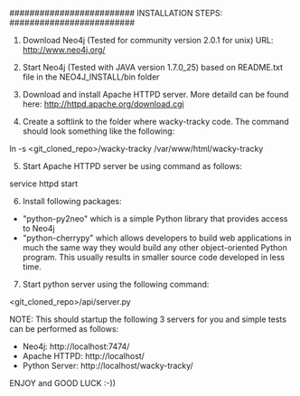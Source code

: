 #########################
INSTALLATION STEPS:
#########################

1. Download Neo4j (Tested for community version 2.0.1 for unix) 
URL: http://www.neo4j.org/ 

2. Start Neo4j (Tested with JAVA version 1.7.0_25) based on README.txt file in the NEO4J_INSTALL/bin folder

3. Download and install Apache HTTPD server. More detaild can be found here:
http://httpd.apache.org/download.cgi 

4. Create a softlink to the folder where wacky-tracky code. The command should look something like the following:

ln -s <git_cloned_repo>/wacky-tracky /var/www/html/wacky-tracky 

5. Start Apache HTTPD server be using command as follows:

service httpd start

6. Install following packages:
- "python-py2neo" which is a simple Python library that provides access to Neo4j
- "python-cherrypy" which allows developers to build web applications in much the same way they would build any other object-oriented Python program. This usually results in smaller source code developed in less time.

7. Start python server using the following command:

<git_cloned_repo>/api/server.py 


NOTE: This should startup the following 3 servers for you and simple tests can be performed as follows:
- Neo4j: http://localhost:7474/ 
- Apache HTTPD: http://localhost/ 
- Python Server: http://localhost/wacky-tracky/ 


ENJOY and GOOD LUCK :-))

